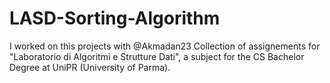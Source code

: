 # LASD-Sorting-Algorithm
I worked on this projects with @Akmadan23
Collection of assignements for "Laboratorio di Algoritmi e Strutture Dati", a subject for the CS Bachelor Degree at UniPR (University of Parma).


